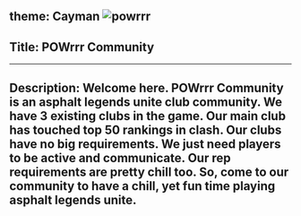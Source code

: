 theme: Cayman
![powrrr](https://github.com/user-attachments/assets/e1b3f063-870e-4215-ace0-40974ebf0eee)
---
Title: POWrrr Community
---
---
Description: Welcome here. POWrrr Community is an asphalt legends unite club community. We have 3 existing clubs in the game. Our main club has touched top 50 rankings in clash. Our clubs have no big requirements. We just need players to be active and communicate. Our rep requirements are pretty chill too. So, come to our community to have a chill, yet fun time playing asphalt legends unite.
---

